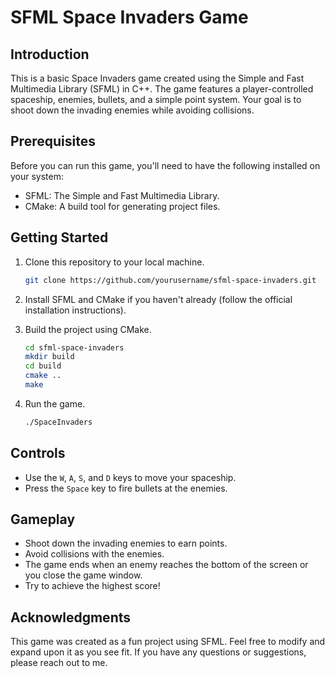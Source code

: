 # SFML Space Invaders Game

## Introduction

This is a basic Space Invaders game created using the Simple and Fast Multimedia Library (SFML) in C++. The game features a player-controlled spaceship, enemies, bullets, and a simple point system. Your goal is to shoot down the invading enemies while avoiding collisions.

## Prerequisites

Before you can run this game, you'll need to have the following installed on your system:

- SFML: The Simple and Fast Multimedia Library.
- CMake: A build tool for generating project files.

## Getting Started

1. Clone this repository to your local machine.

   ```bash
   git clone https://github.com/yourusername/sfml-space-invaders.git
   ```

2. Install SFML and CMake if you haven't already (follow the official installation instructions).

3. Build the project using CMake.

   ```bash
   cd sfml-space-invaders
   mkdir build
   cd build
   cmake ..
   make
   ```

4. Run the game.

   ```bash
   ./SpaceInvaders
   ```

## Controls

- Use the `W`, `A`, `S`, and `D` keys to move your spaceship.
- Press the `Space` key to fire bullets at the enemies.

## Gameplay

- Shoot down the invading enemies to earn points.
- Avoid collisions with the enemies.
- The game ends when an enemy reaches the bottom of the screen or you close the game window.
- Try to achieve the highest score!

## Acknowledgments

This game was created as a fun project using SFML. Feel free to modify and expand upon it as you see fit. If you have any questions or suggestions, please reach out to me.
